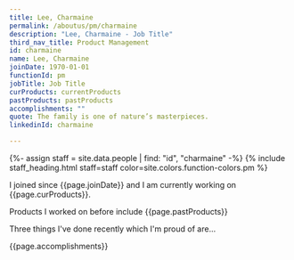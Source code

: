 ```yaml
---
title: Lee, Charmaine
permalink: /aboutus/pm/charmaine
description: "Lee, Charmaine - Job Title"
third_nav_title: Product Management
id: charmaine
name: Lee, Charmaine
joinDate: 1970-01-01
functionId: pm
jobTitle: Job Title
curProducts: currentProducts
pastProducts: pastProducts
accomplishments: ""
quote: The family is one of nature’s masterpieces.
linkedinId: charmaine

---
```


{%- assign staff = site.data.people | find: "id", "charmaine" -%}
{% include staff_heading.html staff=staff color=site.colors.function-colors.pm %}

<p>I joined since {{page.joinDate}} and I am currently working on {{page.curProducts}}.</p>

<p>Products I worked on before include {{page.pastProducts}}</p>

<p>Three things I've done recently which I'm proud of are...</p>
{{page.accomplishments}}
